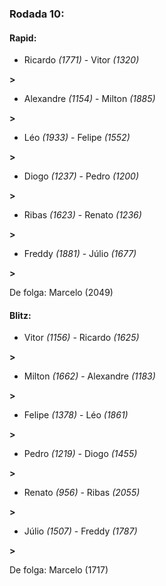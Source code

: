 ### Rodada 10:

#### Rapid:

* Ricardo *(1771)*     -     Vitor *(1320)*

 **>** 
* Alexandre *(1154)*     -     Milton *(1885)*

 **>** 
* Léo *(1933)*     -     Felipe *(1552)*

 **>** 
* Diogo *(1237)*     -     Pedro *(1200)*

 **>** 
* Ribas *(1623)*     -     Renato *(1236)*

 **>** 
* Freddy *(1881)*     -     Júlio *(1677)*

 **>** 

De folga: Marcelo (2049)

#### Blitz:

* Vitor *(1156)*     -     Ricardo *(1625)*

 **>** 
* Milton *(1662)*     -     Alexandre *(1183)*

 **>** 
* Felipe *(1378)*     -     Léo *(1861)*

 **>** 
* Pedro *(1219)*     -     Diogo *(1455)*

 **>** 
* Renato *(956)*     -     Ribas *(2055)*

 **>** 
* Júlio *(1507)*     -     Freddy *(1787)*

 **>** 

De folga: Marcelo (1717)

